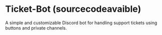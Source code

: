 # Ticket-Bot (sourcecodeavaible)
A simple and customizable Discord bot for handling support tickets using buttons and private channels.
